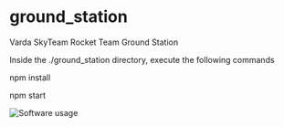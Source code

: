 # ground_station
Varda SkyTeam Rocket Team Ground Station

Inside the ./ground_station directory, execute the following commands

npm install

npm start


![Software usage](doc/mockup.png)
